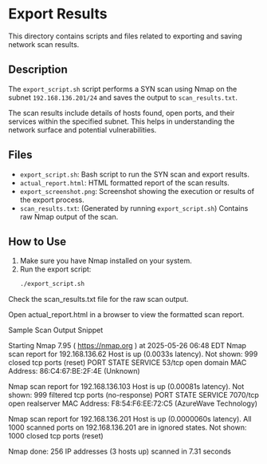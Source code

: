 # Export Results

This directory contains scripts and files related to exporting and saving network scan results.

## Description

The `export_script.sh` script performs a SYN scan using Nmap on the subnet `192.168.136.201/24` and saves the output to `scan_results.txt`.

The scan results include details of hosts found, open ports, and their services within the specified subnet. This helps in understanding the network surface and potential vulnerabilities.

## Files

- `export_script.sh`: Bash script to run the SYN scan and export results.
- `actual_report.html`: HTML formatted report of the scan results.
- `export_screenshot.png`: Screenshot showing the execution or results of the export process.
- `scan_results.txt`: (Generated by running `export_script.sh`) Contains raw Nmap output of the scan.

## How to Use

1. Make sure you have Nmap installed on your system.
2. Run the export script:
   ```bash
   ./export_script.sh

Check the scan_results.txt file for the raw scan output.

Open actual_report.html in a browser to view the formatted scan report.

Sample Scan Output Snippet

Starting Nmap 7.95 ( https://nmap.org ) at 2025-05-26 06:48 EDT
Nmap scan report for 192.168.136.62
Host is up (0.0033s latency).
Not shown: 999 closed tcp ports (reset)
PORT   STATE SERVICE
53/tcp open  domain
MAC Address: 86:C4:67:BE:2F:4E (Unknown)

Nmap scan report for 192.168.136.103
Host is up (0.00081s latency).
Not shown: 999 filtered tcp ports (no-response)
PORT     STATE SERVICE
7070/tcp open  realserver
MAC Address: F8:54:F6:EE:72:C5 (AzureWave Technology)

Nmap scan report for 192.168.136.201
Host is up (0.0000060s latency).
All 1000 scanned ports on 192.168.136.201 are in ignored states.
Not shown: 1000 closed tcp ports (reset)

Nmap done: 256 IP addresses (3 hosts up) scanned in 7.31 seconds

